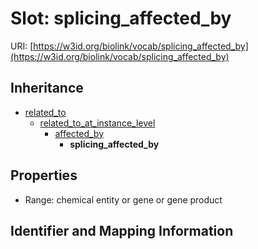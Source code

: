 # Slot: splicing_affected_by

URI: [https://w3id.org/biolink/vocab/splicing_affected_by](https://w3id.org/biolink/vocab/splicing_affected_by)




## Inheritance

* [related_to](related_to.md)
    * [related_to_at_instance_level](related_to_at_instance_level.md)
        * [affected_by](affected_by.md)
            * **splicing_affected_by**



## Properties

 * Range: chemical entity or gene or gene product



## Identifier and Mapping Information





